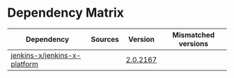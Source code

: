 # Dependency Matrix

Dependency | Sources | Version | Mismatched versions
---------- | ------- | ------- | -------------------
[jenkins-x/jenkins-x-platform](https://github.com/jenkins-x/jenkins-x-platform) |  | [2.0.2167](https://github.com/jenkins-x/jenkins-x-platform/releases/tag/v2.0.2167) | 
